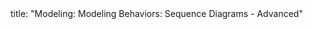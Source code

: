 <frontmatter>
title: "Modeling: Modeling Behaviors: Sequence Diagrams - Advanced"
</frontmatter>

<include src="unit-inPage-asFlat.md" boilerplate />
